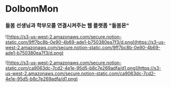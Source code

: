 # DolbomMon
### 돌봄 선생님과 학부모를 연결시켜주는 웹 플랫폼 "돌봄몬"

![https://s3-us-west-2.amazonaws.com/secure.notion-static.com/9ff7bc8b-0e90-4b69-ade1-b750380ea7f3/d.png](https://s3-us-west-2.amazonaws.com/secure.notion-static.com/9ff7bc8b-0e90-4b69-ade1-b750380ea7f3/d.png)

![https://s3-us-west-2.amazonaws.com/secure.notion-static.com/ca9063dc-7cd2-4e1e-95d5-b8c7e269adfa/d1.png](https://s3-us-west-2.amazonaws.com/secure.notion-static.com/ca9063dc-7cd2-4e1e-95d5-b8c7e269adfa/d1.png)
